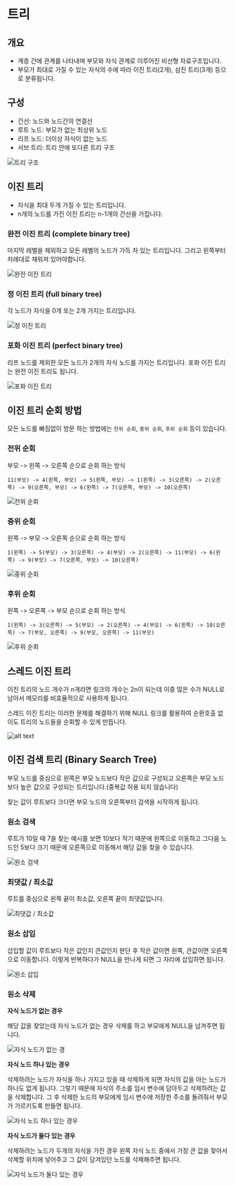 # 트리

## 개요

- 계층 간에 관계를 나타내며 부모와 자식 관계로 이루어진 비선형 자료구조입니다.
- 부모가 최대로 가질 수 있는 자식의 수에 따라 이진 트리(2개), 삼진 트리(3개) 등으로 분류됩니다.

## 구성

- 간선: 노드와 노드간의 연결선
- 루트 노드: 부모가 없는 최상위 노드
- 리프 노드: 더이상 자식이 없는 노드
- 서브 트리: 트리 안에 또다른 트리 구조

![트리 구조](image/tree.png)

## 이진 트리

- 자식을 최대 두개 가질 수 있는 트리입니다.
- n개의 노드를 가진 이진 트리는 n-1개의 간선을 가집니다.

### 완전 이진 트리 (complete binary tree)

마지막 레벨을 제외하고 모든 레벨의 노드가 가득 차 있는 트리입니다. 그리고 왼쪽부터 차례대로 채워져 있어야합니다.

![완전 이진 트리](image/complete_binary_tree.png)

### 정 이진 트리 (full binary tree)

각 노드가 자식을 0개 또는 2개 가지는 트리입니다.

![정 이진 트리](image/full_binary_tree.png)

### 포화 이진 트리 (perfect binary tree)

리프 노드를 제외한 모든 노드가 2개의 자식 노드를 가지는 트리입니다. 포화 이진 트리는 완전 이진 트리도 됩니다.

![포화 이진 트리](image/perfect_binary_tree.png)

## 이진 트리 순회 방법

모든 노드를 빠짐없이 방문 하는 방법에는 `전위 순회`, `중위 순회`, `후위 순회` 등이 있습니다.

### 전위 순회

부모 -> 왼쪽 -> 오른쪽 순으로 순회 하는 방식

`11(부모) -> 4(왼쪽, 부모) -> 5(왼쪽, 부모) -> 1(왼쪽) -> 3(오른쪽) -> 2(오른쪽) -> 9(오른쪽, 부모) -> 6(왼쪽) -> 7(오른쪽, 부모) -> 10(오른쪽)`

![전위 순회](image/preorder.png)

### 중위 순회

왼쪽 -> 부모 -> 오른쪽 순으로 순회 하는 방식

`1(왼쪽) -> 5(부모) -> 3(오른쪽) -> 4(부모) -> 2(오른쪽) -> 11(부모) -> 6(왼쪽) -> 9(부모) -> 7(오른쪽, 부모) -> 10(오른쪽)`

![중위 순회](image/inorder.png)

### 후위 순회

왼쪽 -> 오른쪽 -> 부모 순으로 순회 하는 방식

`1(왼쪽) -> 3(오른쪽) -> 5(부모) -> 2(오른쪽) -> 4(부모) -> 6(왼쪽) -> 10(오른쪽) -> 7(부모, 오른쪽) -> 9(부모, 오른쪽) -> 11(부모)`

![후위 순회](image/postorder.png)

## 스레드 이진 트리

이진 트리의 노드 개수가 n개라면 링크의 개수는 2n이 되는데 이중 많은 수가 NULL로 남아서 메모리를 비효율적으로 사용하게 됩니다.

스레드 이진 트리는 이러한 문제를 해결하기 위해 NULL 링크를 활용하여 순환호출 없이도 트리의 노드들을 순회할 수 있게 만듭니다.

![alt text](image/thread_binary_tree.png)

## 이진 검색 트리 (Binary Search Tree)

부모 노드를 중심으로 왼쪽은 부모 노드보다 작은 값으로 구성되고 오른쪽은 부모 노드보다 높은 값으로 구성되는 트리입니다.(중복값 허용 되지 않습니다)

찾는 값이 루트보다 크다면 부모 노드의 오른쪽부터 검색을 시작하게 됩니다.

### 원소 검색

루트가 10일 때 7을 찾는 예시를 보면 10보다 작기 때문에 왼쪽으로 이동하고 그다음 노드인 5보다 크기 때문에 오른쪽으로 이동해서 해당 값을 찾을 수 있습니다.

![원소 검색](image/bst_search_value.png)

### 최댓값 / 최소값

루트를 중심으로 왼쪽 끝이 최소값, 오른쪽 끝이 최댓값입니다.

![최댓값 / 최소값](image/bst_max_min_value.png)

### 원소 삽입

삽입할 값이 루트보다 작은 값인지 큰값인지 판단 후   작은 값이면 왼쪽, 큰값이면 오른쪽으로 이동합니다. 이렇게 반복하다가 NULL을 만나게 되면 그 자리에 삽입하면 됩니다.

![원소 삽입](image/bst_insert_value.png)

### 원소 삭제

**자식 노드가 없는 경우**

해당 값을 찾았는데 자식 노드가 없는 경우 삭제를 하고 부모에게 NULL을 넘겨주면 됩니다.

![자식 노드가 없는 경](image/bst_delete_value_not_son.png)

**자식 노드 하나 있는 경우**

삭제하려는 노드가 자식을 하나 가지고 있을 때 삭제하게 되면 자식의 값을 아는 노드가 하나도 없게 됩니다. 그렇기 때문에 자식의 주소를 임시 변수에 담아두고 삭제하려는 값을 삭제합니다. 그 후 삭제한 노드의 부모에게 임시 변수에 저장한 주소를 돌려줘서 부모가 가르키도록 만들면 됩니다.

![자식 노드 하나 있는 경우](image/bst_delete_value_one_son.png)

**자식 노드가 둘다 있는 경우**

삭제하려는 노드가 두개의 자식을 가진 경우 왼쪽 자식 노드 중에서 가장 큰 값을 찾아서 삭제할 위치에 넣어주고 그 값이 담겨있던 노드를 삭제해주면 됩니다.

![자식 노드가 둘다 있는 경우](image/bst_delete_value_two_son.png)